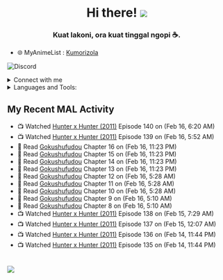 <h1 align="center">Hi there! <img src="https://media.giphy.com/media/hvRJCLFzcasrR4ia7z/giphy.gif" width="25px"> </h1>
<h3 align="center">Kuat lakoni, ora kuat tinggal ngopi ☕.</h3>

- 🌐 MyAnimeList : [Kumorizola](https://myanimelist.net/animelist/Kumorizola)

![Discord](https://discord.c99.nl/widget/theme-3/761213268009943051.png)
<details>
      <summary>Connect with me</summary>
    <p align="left">
        <a href="https://www.facebook.com/kumori.hartley.1" target="blank"><img align="center"
                src="https://raw.githubusercontent.com/rahuldkjain/github-profile-readme-generator/master/src/images/icons/Social/facebook.svg"
                alt="kumori hartley" height="30" width="40" /></a>
        <a href="https://www.instagram.com/kumorizola/" target="blank"><img align="center"
                src="https://raw.githubusercontent.com/rahuldkjain/github-profile-readme-generator/master/src/images/icons/Social/instagram.svg"
                alt="kumorizola" height="30" width="40" /></a>
        <a href="https://discord.com" target="blank"><img align="center"
                src="https://raw.githubusercontent.com/rahuldkjain/github-profile-readme-generator/master/src/images/icons/Social/discord.svg"
                alt="Kumori#5882" height="30" width="40" /></a>
    </p>
</details>

<details>
    <summary align="left">Languages and Tools:</summary>
<p align="left">
      <a href="https://www.w3schools.com/css/" target="_blank">
        <img src="https://raw.githubusercontent.com/devicons/devicon/master/icons/css3/css3-original-wordmark.svg"
            alt="css3" width="40" height="40" /> </a> <a href="https://www.w3.org/html/" target="_blank"> <img
            src="https://raw.githubusercontent.com/devicons/devicon/master/icons/html5/html5-original-wordmark.svg"
            alt="html5" width="40" height="40" /> </a> <a href="https://www.java.com" target="_blank"> <img
            src="https://raw.githubusercontent.com/devicons/devicon/master/icons/java/java-original.svg" alt="java"
            width="40" height="40" /> </a> <a href="https://developer.mozilla.org/en-US/docs/Web/JavaScript"
            target="_blank"> <img
            src="https://raw.githubusercontent.com/devicons/devicon/master/icons/javascript/javascript-original.svg"
            alt="javascript" width="40" height="40" /> </a> <a href="https://nodejs.org" target="_blank"> <img
            src="https://raw.githubusercontent.com/devicons/devicon/master/icons/nodejs/nodejs-original-wordmark.svg"
            alt="nodejs" width="40" height="40" /> </a> <a href="https://www.python.org" target="_blank"> <img
            src="https://raw.githubusercontent.com/devicons/devicon/master/icons/python/python-original.svg"
            alt="python" width="40" height="40" /> </a> <a href="https://www.typescriptlang.org/" target="_blank"> <img
            src="https://raw.githubusercontent.com/devicons/devicon/master/icons/typescript/typescript-original.svg" 
            alt="typescript" width="40" height="40" /> </a> <a href="https://www.photoshop.com/en" target="_blank"> <img
            src="https://upload.wikimedia.org/wikipedia/commons/a/af/Adobe_Photoshop_CC_icon.svg" alt="photoshop" width="40" height="40"/> </a>
            <a href="https://www.adobe.com/products/premiere.html" target="_blank"> <img
            src="https://upload.wikimedia.org/wikipedia/commons/4/40/Adobe_Premiere_Pro_CC_icon.svg" alt="Premiere pro" width="40" height="40"/> </a>
            <a href="https://www.adobe.com/in/products/illustrator.html" target="_blank"> <img 
            src="https://upload.wikimedia.org/wikipedia/commons/f/fb/Adobe_Illustrator_CC_icon.svg" alt="illustrator" width="40" height="40"/> </a>
      
 </details>
 
 <h2> My Recent MAL Activity</h2>
<!-- MAL_ACTIVITY:start -->

- 📺 Watched [Hunter x Hunter (2011)](https://MyAnimeList.net/anime.php?id=11061) Episode 140 on (Feb 16, 6:20 AM)
- 📺 Watched [Hunter x Hunter (2011)](https://MyAnimeList.net/anime.php?id=11061) Episode 139 on (Feb 16, 5:52 AM)
- 📖 Read [Gokushufudou](https://MyAnimeList.net/manga.php?id=112922) Chapter 16 on (Feb 16, 11:23 PM)
- 📖 Read [Gokushufudou](https://MyAnimeList.net/manga.php?id=112922) Chapter 15 on (Feb 16, 11:23 PM)
- 📖 Read [Gokushufudou](https://MyAnimeList.net/manga.php?id=112922) Chapter 14 on (Feb 16, 11:23 PM)
- 📖 Read [Gokushufudou](https://MyAnimeList.net/manga.php?id=112922) Chapter 13 on (Feb 16, 11:23 PM)
- 📖 Read [Gokushufudou](https://MyAnimeList.net/manga.php?id=112922) Chapter 12 on (Feb 16, 5:28 AM)
- 📖 Read [Gokushufudou](https://MyAnimeList.net/manga.php?id=112922) Chapter 11 on (Feb 16, 5:28 AM)
- 📖 Read [Gokushufudou](https://MyAnimeList.net/manga.php?id=112922) Chapter 10 on (Feb 16, 5:28 AM)
- 📖 Read [Gokushufudou](https://MyAnimeList.net/manga.php?id=112922) Chapter 9 on (Feb 16, 5:10 AM)
- 📖 Read [Gokushufudou](https://MyAnimeList.net/manga.php?id=112922) Chapter 8 on (Feb 16, 5:10 AM)
- 📺 Watched [Hunter x Hunter (2011)](https://MyAnimeList.net/anime.php?id=11061) Episode 138 on (Feb 15, 7:29 AM)
- 📺 Watched [Hunter x Hunter (2011)](https://MyAnimeList.net/anime.php?id=11061) Episode 137 on (Feb 15, 12:07 AM)
- 📺 Watched [Hunter x Hunter (2011)](https://MyAnimeList.net/anime.php?id=11061) Episode 136 on (Feb 14, 11:44 PM)
- 📺 Watched [Hunter x Hunter (2011)](https://MyAnimeList.net/anime.php?id=11061) Episode 135 on (Feb 14, 11:44 PM)

<!-- MAL_ACTIVITY:end -->

  
<h2 align="left"> <img src="https://media.discordapp.net/attachments/918405470073520168/919220018355523584/ezgif.com-gif-maker_1.gif">

